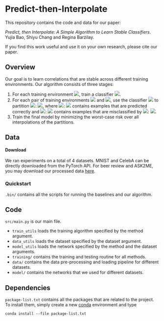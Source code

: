 # Predict-then-Interpolate

This repository contains the code and data for our paper:

*Predict, then Interpolate: A Simple Algorithm to Learn Stable Classifiers*. Yujia Bao, Shiyu Chang and Regina Barzilay.

If you find this work useful and use it on your own research, please cite our paper.

## Overview

Our goal is to learn correlations that are stable across different training environments. Our algorithm consists of three stages:
1. For each training environment <img src="https://render.githubusercontent.com/render/math?math=E_i">, train a classifier <img src="https://render.githubusercontent.com/render/math?math=f_i">.
2. For each pair of training environments <img src="https://render.githubusercontent.com/render/math?math=E_i"> and <img src="https://render.githubusercontent.com/render/math?math=E_j">, use the classifier <img src="https://render.githubusercontent.com/render/math?math=f_i"> to partition <img src="https://render.githubusercontent.com/render/math?math=E_j">: <img src="https://render.githubusercontent.com/render/math?math=E_j = E_j^{i\checkmark} \cup E_j^{i\times}">,
where <img src="https://render.githubusercontent.com/render/math?math=E_j">: <img src="https://render.githubusercontent.com/render/math?math=E_j^{i\checkmark}"> contains examples that are predicted correctly and <img src="https://render.githubusercontent.com/render/math?math=E_j">: <img src="https://render.githubusercontent.com/render/math?math=E_j^{i\times}"> contains examples that are misclassified by <img src="https://render.githubusercontent.com/render/math?math=E_j">: <img src="https://render.githubusercontent.com/render/math?math=f_i">.
3. Train the final model by minimizing the worst-case risk over all interpolations of the partitions.

## Data
#### Download

We ran experiments on a total of 4 datasets. MNIST and CelebA can be directly downloaded from the PyTorch API. For beer review and ASK2ME, you may download our processed data [here](https://people.csail.mit.edu/yujia/files/distributional-signatures/data.zip).

### Quickstart
`.bin/` contains all the scripts for running the baselines and our algorithm.

## Code
`src/main.py` is our main file.
- `train_utils` loads the training algorithm specified by the method argument.
- `data_utils` loads the dataset specified by the dataset argument.
- `model_utils` loads the network specified by the method and the dataset arguments.
- `training/` contains the training and testing routine for all methods.
- `data/` contains the data pre-processing and loading pipeline for different datasets.
- `model/` contains the networks that we used for different datasets.

## Dependencies
`package-list.txt` contains all the packages that are related to the project.
To install them, simply create a new [conda](https://docs.conda.io/en/latest/) environment and type
```
conda install --file package-list.txt
```


